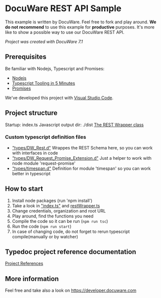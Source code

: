# DocuWare REST API Sample
This example is written by DocuWare. Feel free to fork and play around.
__We do not recommend__ to use this example for __productive__ purposes.
It's more like to show a possible way to use our DocuWare
REST API.

_Project was created with DocuWare 7.1_

## Prerequisites
Be familiar with Nodejs, Typescript and Promises:
- [Nodejs](https://nodejs.org/en/about/)
- [Typescript Tooling in 5 Minutes](https://www.typescriptlang.org/docs/handbook/typescript-tooling-in-5-minutes.html)
- [Promises](https://developer.mozilla.org/de/docs/Web/JavaScript/Reference/Global_Objects/Promise)

We've developed this project with [Visual Studio Code](https://code.visualstudio.com/).

## Project structure

Startup: index.ts
Javascript output dir: ./dist
[The REST Wrapper class](./docs/modules/restwrapper.md)

### Custom typescript definition files
- ["types/DW_Rest.d"](./docs/modules/types_dw_rest.md)
  Wrappes the REST Schema here, so you can work with interfaces in code
- ["types/DW_Request_Promise_Extension.d"](./docs/modules/types_dw_request_promise_extension.md)
Just a helper to work with node module 'request-promise'
- ["types/timespan.d"](./docs/modules/types_timespan.md)
  Definition for module 'timespan' so you can work better in typescript

## How to start
1. Install node packages (run 'npm install')
2. Take a look in ["index.ts"](./src/index.ts) and [restWrapper.ts](./docs/classes/restwrapper.restcallwrapper.md)
3. Change credentials, organization and root URL
4. Play around, find the functions you need
5. Compile the code so it can be run (`npm run tsc`)
6. Run the code (`npm run start`)
7. In case of changing code, do not forget to rerun typescript compile(manually or by watcher)

## Typedoc project reference documentation

[Project References](./docs/README.md)

## More information
Feel free and take also a look on https://developer.docuware.com
